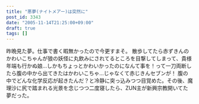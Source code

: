 ```yaml
---
title: "悪夢(ナイトメアー)は突然に"
post_id: 3343
date: "2005-11-14T21:25:00+09:00"
draft: true
tags: []
---
```



昨晩見た夢。仕事で書く暇無かったので今更すまそ。 散歩してたら赤ずきんのかわいこちゃんが狼の妖怪に丸飲みにされてるところを目撃してしまって、貴様年端も行かぬ娘…しかもちょっとかわいかったのになんて事を！って一刀両断したら腹の中から出てきたはかわいこちゃ…じゃなくて赤じきんセブンが！  腹の中でどんな化学反応が起きたんだ？と冷静に突っ込みつつ目覚めた。その後、魔理沙に尻で踏まれる光景を念じつつ二度寝したら、ZUN主が新興宗教開いてた夢だった。
